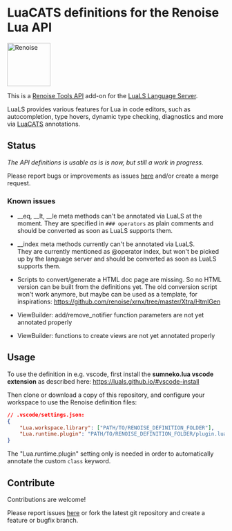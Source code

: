 # LuaCATS definitions for the Renoise Lua API 

<img src="https://www.renoise.com/sites/default/files/renoise_logo_0.png" alt="Renoise" height="100"/>

This is a [Renoise Tools API](https://github.com/renoise/xrnx) add-on for the [LuaLS Language Server](https://github.com/LuaLS/lua-language-server).


LuaLS provides various features for Lua in code editors, such as autocompletion, type hovers, dynamic type checking, diagnostics and more via [LuaCATS](https://github.com/LuaCATS) annotations.


## Status

*The API definitions is usable as is is now, but still a work in progress.*

Please report bugs or improvements as issues [here](https://github.com/renoise/definitions/issues) and/or create a merge request.

### Known issues

* __eq, __lt, __le meta methods can't be annotated via LuaLS at the moment. 
They are specified in `### operators` as plain comments and should be converted as soon as LuaLS supports them.

* __index meta methods currently can't be annotated via LuaLS.  
They are currently mentioned as @operator index, but won't be picked up by the language server and should be converted as soon as LuaLS supports them.

* Scripts to convert/generate a HTML doc page are missing. So no HTML version can be built from the definitions yet.
The old conversion script won't work anymore, but maybe can be used as a template, for inspirations: 
https://github.com/renoise/xrnx/tree/master/Xtra/HtmlGen

* ViewBuilder: add/remove_notifier function parameters are not yet annotated properly

* ViewBuilder: functions to create views are not yet annotated properly 


## Usage

To use the definition in e.g. vscode, first install the **sumneko.lua vscode extension** as described here:
https://luals.github.io/#vscode-install

Then clone or download a copy of this repository, and configure your workspace to use the Renoise definition files:

```json
// .vscode/settings.json:
{
    "Lua.workspace.library": ["PATH/TO/RENOISE_DEFINITION_FOLDER"],
    "Lua.runtime.plugin": "PATH/TO/RENOISE_DEFINITION_FOLDER/plugin.lua"
}
```

The "Lua.runtime.plugin" setting only is needed in order to automatically annotate the custom `class` keyword.


## Contribute

Contributions are welcome!

Please report issues [here](https://github.com/renoise/definitions/issues) or fork the latest git repository and create a feature or bugfix branch.
